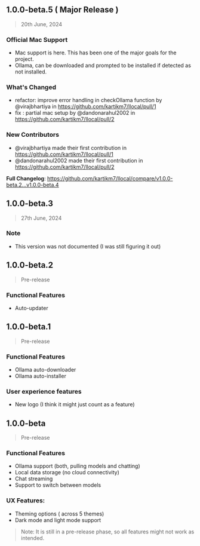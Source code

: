 ## 1.0.0-beta.5 ( Major Release )
> 20th June, 2024
### Official Mac Support
- Mac support is here. This has been one of the major goals for the project.
- Ollama, can be downloaded and prompted to be installed if detected as not installed.

### What's Changed
* refactor: improve error handling in checkOllama function by @virajbhartiya in https://github.com/kartikm7/llocal/pull/1
* fix : partial mac setup by @dandonarahul2002 in https://github.com/kartikm7/llocal/pull/2

### New Contributors
* @virajbhartiya made their first contribution in https://github.com/kartikm7/llocal/pull/1
* @dandonarahul2002 made their first contribution in https://github.com/kartikm7/llocal/pull/2

**Full Changelog**: https://github.com/kartikm7/llocal/compare/v1.0.0-beta.2...v1.0.0-beta.4

## 1.0.0-beta.3
> 27th June, 2024
### Note
- This version was not documented (I was still figuring it out)

## 1.0.0-beta.2
> Pre-release
### Functional Features
- Auto-updater

## 1.0.0-beta.1
> Pre-release
### Functional Features
- Ollama auto-downloader
- Ollama auto-installer

### User experience features
- New logo (I think it might just count as a feature)

## 1.0.0-beta
> Pre-release
### Functional Features
- Ollama support (both, pulling models and chatting)
- Local data storage (no cloud connectivity)
- Chat streaming 
- Support to switch between models

### UX Features:
- Theming options ( across 5 themes)
- Dark mode and light mode support

> Note: It is still in a pre-release phase, so all features might not work as intended.